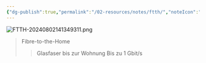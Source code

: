 ```yaml
---
{"dg-publish":true,"permalink":"/02-resources/notes/ftth/","noteIcon":"","updated":"2024-08-02T14:14:17.000+02:00"}
---
```


![FTTH-20240802141349311.png](/img/user/02%20-%20RESOURCES/Files/IMG/FTTH-20240802141349311.png)
>Fibre-to-the-Home
>>Glasfaser bis zur Wohnung
>>Bis zu 1 Gbit/s